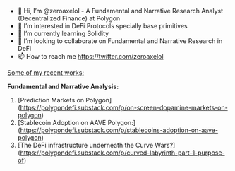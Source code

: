 - 👋 Hi, I’m @zeroaxelol - A Fundamental and Narrative Research Analyst (Decentralized Finance) at Polygon
- 👀 I’m interested in DeFi Protocols specially base primitives
- 🌱 I’m currently learning Solidity
- 💞️ I’m looking to collaborate on Fundamental and Narrative Research in DeFi
- 📫 How to reach me https://twitter.com/zeroaxelol

<ins>Some of my recent works:</ins>

**Fundamental and Narrative Analysis:**

1. [Prediction Markets on Polygon] (https://polygondefi.substack.com/p/on-screen-dopamine-markets-on-polygon)
2. [Stablecoin Adoption on AAVE Polygon:] (https://polygondefi.substack.com/p/stablecoins-adoption-on-aave-polygon)
3. [The DeFi infrastructure underneath the Curve Wars?] (https://polygondefi.substack.com/p/curved-labyrinth-part-1-purpose-of)

<!---
zeroaxelol/zeroaxelol is a ✨ special ✨ repository because its `README.md` (this file) appears on your GitHub profile.
You can click the Preview link to take a look at your changes.
--->
